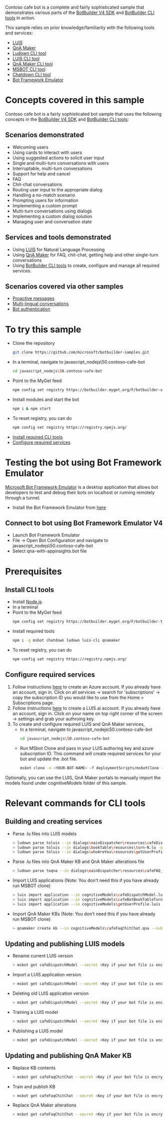 Contoso cafe bot is a complete and fairly sophisticated sample that demonstrates various parts of the [BotBuilder V4 SDK](https://github.com/microsoft/botbuilder-js) and [BotBuilder CLI tools](https://github.com/microsoft/botbuilder-tools) in action. 

This sample relies on prior knowledge/familiarity with the following tools and services:
- [LUIS](https://luis.ai)
- [QnA Maker](https://qnamaker.ai)
- [Ludown CLI tool](https://github.com/Microsoft/botbuilder-tools/tree/master/packages/Ludown)
- [LUIS CLI tool](https://github.com/Microsoft/botbuilder-tools/tree/master/packages/LUIS)
- [QnA Maker CLI tool](https://github.com/Microsoft/botbuilder-tools/tree/master/packages/QnAMaker)
- [MSBOT CLI tool](https://github.com/Microsoft/botbuilder-tools/tree/master/packages/MSBot)
- [Chatdown CLI tool](https://github.com/Microsoft/botbuilder-tools/tree/master/packages/Chatdown)
- [Bot Framework Emulator](https://github.com/Microsoft/BotFramework-Emulator)

# Concepts covered in this sample
Contoso cafe bot is a fairly sophisticated bot sample that uses the following concepts in the [BotBuilder V4 SDK](https://github.com/microsoft/botbuilder-js) and [BotBuilder CLI tools](https://github.com/microsoft/botbuilder-tools):

## Scenarios demonstrated
- Welcoming users
- Using cards to interact with users
- Using suggested actions to solicit user input
- Single and multi-turn conversations with users
- Interruptable, multi-turn conversations
- Support for help and cancel
- FAQ
- Chit-chat conversations
- Routing user input to the appropriate dialog
- Handling a no-match scenario
- Prompting users for information
- Implementing a custom prompt
- Multi-turn conversations using dialogs
- Implementing a custom dialog solution
- Managing user and conversation state

## Services and tools demonstrated
- Using [LUIS](https://luis.ai) for Natural Language Processing
- Using [QnA Maker](https://qnamaker.ai) for FAQ, chit-chat, getting help and other single-turn conversations
- Using [BotBuilder CLI tools](https://github.com/microsoft/botbuilder-tools) to create, configure and manage all required services.

## Scenarios covered via other samples
- [Proactive messages](../17.proactive-messages)
- [Multi-lingual conversations](../18.multi-lingual-bot)
- [Bot authentication](../19.bot-authentication)

# To try this sample
- Clone the repository
    ```bash
    git clone https://github.com/microsoft/botbuilder-samples.git
    ```
- In a terminal, navigate to javascript_nodejs\50.contoso-cafe-bot
    ```bash
    cd javascript_nodejs\50.contoso-cafe-bot
    ```
- Point to the MyGet feed 
    ```bash
    npm config set registry https://botbuilder.myget.org/F/botbuilder-v4-js-daily/npm/
    ```
- Install modules and start the bot
    ```bash
    npm i & npm start
    ```
- To reset registry, you can do
    ```bash
    npm config set registry https://registry.npmjs.org/
    ```
- [Install required CLI tools](#Install-CLI-tools)
- [Configure required services](#Configure-required-services)

# Testing the bot using Bot Framework Emulator
[Microsoft Bot Framework Emulator](https://aka.ms/botframework-emulator) is a desktop application that allows bot developers to test and debug their bots on localhost or running remotely through a tunnel.

- Install the Bot Framework Emulator from [here](https://aka.ms/botframework-emulator)

## Connect to bot using Bot Framework Emulator V4
- Launch Bot Framework Emulator
- File -> Open Bot Configuration and navigate to javascript_nodejs\50.contoso-cafe-bot
- Select qna-with-appinsights.bot file

# Prerequisites
## Install CLI tools

- Install [Node.js](https://nodejs.org/)
- In a terminal
- Point to the MyGet feed
    ```bash
    npm config set registry https://botbuilder.myget.org/F/botbuilder-tools-daily/npm/
    ```
- Install required tools
    ```bash
    npm i -g msbot chatdown ludown luis-cli qnamaker 
    ```
- To reset registry, you can do
    ```bash
    npm config set registry https://registry.npmjs.org/
    ```

## Configure required services
1. Follow instructions [here](https://portal.azure.com) to create an Azure account. If you already have an account, sign in. Click on all services -> search for 'subscriptions' -> copy the subscription ID you would like to use from the Home > Subscriptions page.
2. Follow instructions [here](https://www.luis.ai/home) to create a LUIS.ai account. If you already have an account, sign in. Click on your name on top right corner of the screen -> settings and grab your authroing key.
3. To create and configure required LUIS and QnA Maker services, 
    - In a terminal, navigate to javascript_nodejs\50.contoso-cafe-bot
        ```bash
        cd javascript_nodejs\50.contoso-cafe-bot
        ```
    - Run MSbot Clone and pass in your LUIS authoring key and azure subscription ID. This command will create required services for your bot and update the .bot file.
        ```bash
        msbot clone -n <YOUR-BOT-NAME> -f deploymentScripts/msbotClone -l <Bot service location> --luisAuthoringKey <Key from step \#2 above> --subscriptionId <Key from step \#1 above>
        ```

Optionally, you can use the LUIS, QnA Maker portals to manually import the models found under cognitiveModels folder of this sample. 

# Relevant commands for CLI tools
## Building and creating services
- Parse .lu files into LUIS models
    ```bash
    > ludown parse toluis --in dialogs\mainDispatcher\resources\cafeDispatchModel.lu -o cognitiveModels -n cafeDispatchModel.luis
    > ludown parse toluis --in dialogs\bookTable\resources\turn-N.lu -o cognitiveModels -n cafeBotBookTableTurnN.luis
    > ludown parse toluis --in dialogs\whoAreYou\resources\getUserProfile.lu -o cognitiveModels -n getUserProfile.luis
    ```
- Parse .lu files into QnA Maker KB and QnA Maker alterations file
    ```bash
    > ludown parse toqna --in dialogs\mainDispatcher\resources\cafeFAQ_ChitChat.lu --verbose -o cognitiveModels -n cafeFaqChitChat.qna -a
    ```
- Import LUIS applications (Note: You don't need this if you have already run MSBOT clone)
    ```bash
    > luis import application --in cognitiveModels\cafeDispatchModel.luis --authoringKey <Your LUIS authoring key> --endpointBasePath https://westus.api.cognitive.microsoft.com/luis/api/v2.0 --msbot | msbot connect luis --stdin
    > luis import application --in cognitiveModels\cafeBotBookTableTurnN.luis --authoringKey <Your LUIS authoring key> --endpointBasePath https://westus.api.cognitive.microsoft.com/luis/api/v2.0 --msbot | msbot connect luis --stdin
    > luis import application --in cognitiveModels\getUserProfile.luis --authoringKey <Your LUIS authoring key> --endpointBasePath https://westus.api.cognitive.microsoft.com/luis/api/v2.0 --msbot | msbot connect luis --stdin
    ```
- Import QnA Maker KBs (Note: You don't need this if you have already run MSBOT clone)
    ```bash
    > qnamaker create kb --in cognitiveModels\cafeFaqChitChat.qna --subscriptionKey <Your QnA Maker subscription key> --msbot | msbot connect qna --stdin
    ```
## Updating and publishing LUIS models
- Rename current LUIS version
    ```bash
    > msbot get cafeDispatchModel --secret <Key if your bot file is encrypted> | luis rename version --newVersionId 0.1_old --stdin
    ```
- Import a LUIS application version
    ```bash
    > msbot get cafeDispatchModel --secret <Key if your bot file is encrypted> | luis import version --stdin --in cognitiveModels\cafeDispatchModel.luis
    ```
- Deleting old LUIS application version
    ```bash
    > msbot get cafeDispatchModel --secret <Key if your bot file is encrypted> | luis delete version --stdin --versionId 0.1_old
    ```
- Training a LUIS model
    ```bash
    > msbot get cafeDispatchModel --secret <Key if your bot file is encrypted> | luis train version --wait --stdin
    ```
- Publishing a LUIS model
    ```bash
    > msbot get cafeDispatchModel --secret <Key if your bot file is encrypted> | luis publish version --stdin
    ```

## Updating and publishing QnA Maker KB

- Replace KB contents
    ```bash
    > msbot get cafeFaqChitChat --secret <Key if your bot file is encrypted> | qnamaker replace kb --in cognitiveModels\cafeFaqChitChat.qna --stdin
    ```
- Train and publish KB
    ```bash
    > msbot get cafeFaqChitChat --secret <Key if your bot file is encrypted> | qnamaker publish kb --stdin
    ```
- Replace QnA Maker alterations
    ```bash
    > msbot get cafeFaqChitChat --secret <Key if your bot file is encrypted> | qnamaker replace alterations --in cognitiveModels\cafeFaqChitChat.qna_Alterations.json --stdin
    ```
